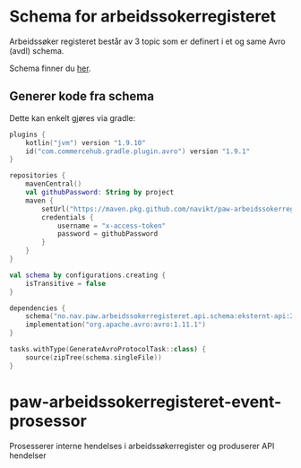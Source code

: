 # Schema for arbeidssokerregisteret
Arbeidssøker registeret består av 3 topic som er definert i et og same Avro (avdl) schema.

Schema finner du [her](https://github.com/navikt/paw-arbeidssokerregisteret-event-prosessor/packages/1978508).

## Generer kode fra schema
Dette kan enkelt gjøres via gradle:
```kotlin
plugins {
    kotlin("jvm") version "1.9.10"
    id("com.commercehub.gradle.plugin.avro") version "1.9.1"
}

repositories {
    mavenCentral()
    val githubPassword: String by project
    maven {
        setUrl("https://maven.pkg.github.com/navikt/paw-arbeidssokerregisteret-event-prosessor")
        credentials {
            username = "x-access-token"
            password = githubPassword
        }
    }
}

val schema by configurations.creating {
    isTransitive = false
}

dependencies {
    schema("no.nav.paw.arbeidssokerregisteret.api.schema:eksternt-api:23.11.02.28-1")
    implementation("org.apache.avro:avro:1.11.1")
}

tasks.withType(GenerateAvroProtocolTask::class) {
    source(zipTree(schema.singleFile))
}
```


# paw-arbeidssokerregisteret-event-prosessor
Prosesserer interne hendelses i arbeidssøkerregister og produserer API hendelser
